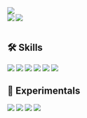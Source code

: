 <div>
  <img style="display: block;" src="https://capsule-render.vercel.app/api?type=waving&color=0:feac5e,50:c779d0,100:4bc0c8&height=300&section=header&text=JamOnDa%20😴&desc=This%20person%20who%20loves%20sleep..%20🛏️&fontSize=90&fontColor=f7f5f5&descAlign=52&descAlignY=64" />
</div>

<div>
  <img align="left" src="https://github-readme-stats.vercel.app/api?username=slo0ey&bg_color=30,e96443,904e95&title_color=fff&text_color=fff" />
  <img src="http://mazassumnida.wtf/api/v2/generate_badge?boj=jamonda" />
</div>

</br>

<div>
  <h2>🛠 Skills</h2>
  <img src="https://img.shields.io/badge/Kotlin-7F52FF.svg?&style=for-the-badge&logo=Kotlin&logoColor=white" />
  <img src="https://img.shields.io/badge/TypeScript-3178C6.svg?&style=for-the-badge&logo=TypeScript&logoColor=white" />
  <img src="https://img.shields.io/badge/Python-3776AB.svg?&style=for-the-badge&logo=Python&logoColor=white" />
  <img src="https://img.shields.io/badge/HTML5-E34F26.svg?&style=for-the-badge&logo=HTML5&logoColor=white" />
  <img src="https://img.shields.io/badge/CSS3-1572B6.svg?&style=for-the-badge&logo=CSS3&logoColor=white" />
  <img src="https://img.shields.io/badge/JavaScript-F7DF1E.svg?&style=for-the-badge&logo=JavaScript&logoColor=white" />
</div>

<div>
  <h2>🧪 Experimentals</h2>
  <img src="https://img.shields.io/badge/Android-3DDC84.svg?&style=for-the-badge&logo=Android&logoColor=white" />
  <img src="https://img.shields.io/badge/jetpackcompose-4285F4.svg?&style=for-the-badge&logo=jetpackcompose&logoColor=white" />
  <img src="https://img.shields.io/badge/React-61DAFB.svg?&style=for-the-badge&logo=React&logoColor=white" />
  <img src="https://img.shields.io/badge/Svelte-FF3E00.svg?&style=for-the-badge&logo=Svelte&logoColor=white" />
</div>
